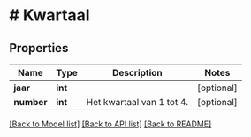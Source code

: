 # # Kwartaal

## Properties

Name | Type | Description | Notes
------------ | ------------- | ------------- | -------------
**jaar** | **int** |  | [optional]
**number** | **int** | Het kwartaal van 1 tot 4. | [optional]

[[Back to Model list]](../../README.md#models) [[Back to API list]](../../README.md#endpoints) [[Back to README]](../../README.md)
